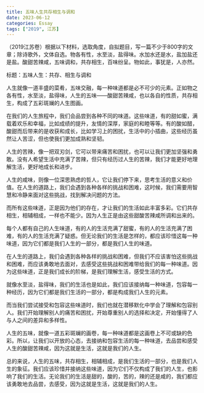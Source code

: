 ```yaml
---
title: 五味人生共存相生与调和
date: 2023-06-12
categories: Essay
tags: ["2019", 江苏]
---
```




（2019江苏卷）根据以下材料，选取角度，自拟题目，写一篇不少于800字的文章；除诗歌外，文体自选。物各有性，水至淡，盐得味。水加水还是水，盐加盐还是盐。酸甜苦辣咸，五味调和，共存相生，百味纷呈。物如此，事犹是，人亦然。

标题：五味人生：共存、相生与调和

人生就像一道丰盛的菜肴，五味交融，每一种味道都是必不可少的元素。正如物之各有性，水至淡，盐得味，人生的五味——酸甜苦辣咸，也以各自的性质，共存相生，构成了五彩斑斓的人生图画。

在我们的人生旅程中，我们会品尝到各种不同的味道。这些味道，有的甜如蜜，满载着欢乐和幸福，比如成绩的提升，友情的深厚，家庭的和睦等等。有的酸如醋，酸甜而后带来的是收获和成长，比如学习上的困扰，生活中的小插曲，这些经历虽然让人苦涩，但也使我们更加成熟和坚韧。

人生的苦辣，像一把双刃剑，它可以带来痛苦和困扰，也可以让我们更加坚强和勇敢。没有人希望生活中充满了苦辣，但只有经历过人生的苦辣，我们才能更好地理解生活，更好地成长和进步。

人生的咸味，则像一位深思熟虑的哲人，它让我们停下来，思考生活的意义和价值。在人生的道路上，我们会遇到各种各样的挑战和困难，这时候，我们需要用智慧和冷静来面对这些挑战，找到解决问题的方法。

而所有这些味道，正是因为他们的存在，才让我们的生活如此丰富多彩。它们共存相生，相辅相成，一样也不能少。因为人生正是由这些甜酸苦辣咸所调和出来的。

每个人都有自己的人生味道，有的人的生活充满了甜蜜，有的人的生活充满了困难，有的人的生活充满了疑惑。但无论我们的生活是怎样的，都应该珍惜这每一种味道，因为它们都是我们人生的一部分，都是我们人生的味道。

在人生的道路上，我们会遇到各种各样的挑战和困难，但我们不应该害怕这些挑战和困难，而应该勇敢地去面对，去感受这些挑战和困难带给我们的每一种味道。因为这些味道，正是我们成长的阶梯，是我们理解生活，感受生活的方式。

就像水至淡，盐得味，我们的生活也是如此，我们应该接纳每一种味道，包容每一种经历，因为它们都是我们生活的一部分，都是构成我们人生的元素。

而当我们尝试接受和包容这些味道时，我们也就在潜移默化中学会了理解和包容别人。我们开始理解别人的痛苦和困扰，开始尊重别人的选择和决定，开始懂得了人与人之间的差异和多样性。

人生的五味，就像一道五彩斑斓的画卷，每一种味道都是这画卷上不可或缺的色彩。所以，让我们以开放的心态，去接纳和包容生活的每一种味道，去品尝和感受人生的酸甜苦辣咸，因为这就是生活，这就是我们的人生。

总的来说，人生的五味，共存相生，相辅相成，是我们生活的一部分，也是我们人生的象征。我们应该珍惜并接纳这些味道，因为它们不仅构成了我们的人生，也影响了我们的生活。无论我们的生活是甜的，酸的，苦的，辣的还是咸的，我们都应该勇敢地去品尝，去感受，因为这就是生活，这就是我们的人生。